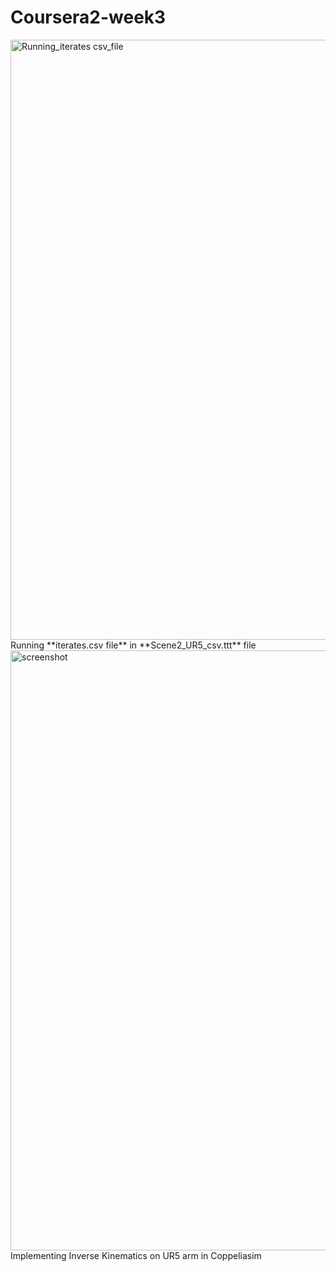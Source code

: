 # Coursera2-week3

<img width="960" alt="Running_iterates csv_file" src="https://github.com/user-attachments/assets/6e87559c-7de1-4648-8b81-b7ab50debd77" /> 
<br/>
Running **iterates.csv file** in **Scene2_UR5_csv.ttt** file
<br/>

<img width="960" alt="screenshot" src="https://github.com/user-attachments/assets/c9e37d42-3582-40eb-9f0c-3ec23e32a2e3">
<br/>
Implementing Inverse Kinematics on UR5 arm in Coppeliasim 

